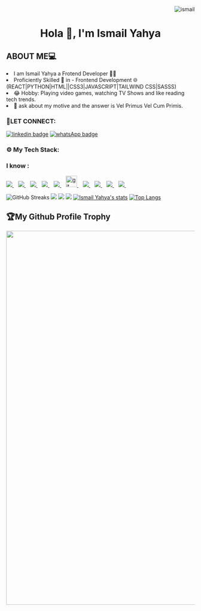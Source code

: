 <p align="right"> <img src="https://komarev.com/ghpvc/?username=ismail142&label=Profile%20views&color=e91e63&style=flat" alt="ismail" /> </p>
<p>
    <h1 align="center"> Hola 👋, I'm Ismail Yahya </h1>

## ABOUT ME💻

<li>I am Ismail Yahya a Frotend Developer 🧑‍💻 </li>

<li>Proficiently Skilled 🤹 in - Frontend Development 🌐(REACT|PYTHON|HTML||CSS3|JAVASCRIPT|TAILWIND CSS|SASSS) </li>

<li>😂 Hobby: Playing video games, watching TV Shows and like reading tech trends. </li>
<li>💬 ask about my motive and the answer is Vel Primus Vel Cum Primis.
</li>

<h3 align="left">🔌LET CONNECT:</h3>


[![linkedin badge](https://img.shields.io/badge/linkedIn-30302f?style=for-the-badge&logo=linkedin)](https://www.linkedin.com/in/ismail142)
[![whatsApp badge](https://img.shields.io/badge/ISMAIL-30302f?style=for-the-badge&logo=whatsapp)](https://wa.me/233593661751?text=Hello%20Ismail!%20I%27m%20coming%20from%20your%20Github%20profile)

<h3 align="left">⚙ My Tech Stack:</h3>

### I know : 

<a href="https://github.com/ismail142">
    <img src="https://img.shields.io/badge/HTML5-E34F26?style=for-the-badge&logo=html5&logoColor=white" />
</a>&nbsp;&nbsp;
<a href="https://github.com/ismail142">
    <img src="https://img.shields.io/badge/CSS3-1572B6?style=for-the-badge&logo=css3&logoColor=white" />
</a>&nbsp;&nbsp;
<a href="https://github.com/ismail142">
    <img src="https://img.shields.io/badge/JavaScript-323330?style=for-the-badge&logo=javascript&logoColor=F7DF1E" />
</a>&nbsp;&nbsp;
<a href="https://github.com/ismail142">
    <img src="https://img.shields.io/badge/React-20232A?style=for-the-badge&logo=react&logoColor=61DAFB" />
</a>&nbsp;&nbsp;
<a href="https://github.com/ismail142">
    <img src="https://img.shields.io/badge/Python-0000ff?style=for-the-badge&logo=python&logoColor=yellow" />
</a>&nbsp;&nbsp;
<a href="https://github.com/ismail142">
    <img src="https://www.vectorlogo.zone/logos/git-scm/git-scm-icon.svg" alt="git" width="30" > 
</a>&nbsp;&nbsp;
<a href="https://github.com/ismail142">
 <img src="https://img.shields.io/badge/github-3776AB?style=for-the-badge&logo=github&logoColor=white" /> 
</a>&nbsp;&nbsp;
<a href="https://github.com/ismail142">
 <img src="https://img.shields.io/badge/Tailwind%20CSS-gray?style=for-the-badge&logo=tailwindcss" /> 
</a>&nbsp;&nbsp;
<a href="https://github.com/ismail142">
 <img src="https://img.shields.io/badge/SASS-deeppink?style=for-the-badge&logo=sass" /> 
</a>&nbsp;&nbsp;
<a href="https://github.com/ismail142">
 <img src="https://img.shields.io/badge/C++-blue?style=for-the-badge&logo=cplusplus" /> 
</a>&nbsp;&nbsp;



![GitHub Streaks](http://github-readme-streak-stats.herokuapp.com?user=ismail142&theme=dracula&hide_border=true)
![](https://github-profile-summary-cards.vercel.app/api/cards/profile-details?username=ismail142&theme=github_dark)
![](https://github-profile-summary-cards.vercel.app/api/cards/repos-per-language?username=ismail142&theme=github_dark)
![](https://github-profile-summary-cards.vercel.app/api/cards/most-commit-language?username=ismail142&theme=github_dark)
[![Ismail Yahya's stats](https://github-readme-stats.vercel.app/api?username=ismail142&show_icons=true&theme=github_dark)](https://github.com/ismail142)
[![Top Langs](https://github-readme-stats.vercel.app/api/top-langs/?username=ismail142&layout=compact&langs_count=10&theme=github_dark&hide_border=true&count-private=true)](https://github.com/ismail142)
  
<h2>🏆My Github Profile Trophy</h2>
<img width=1000 src="https://github-profile-trophy.vercel.app/?username=ismail142&column=7&theme=gruvbox&no-frame=true"/>


